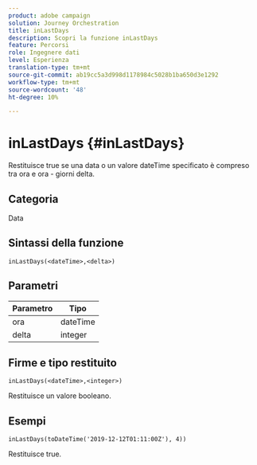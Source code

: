 ```yaml
---
product: adobe campaign
solution: Journey Orchestration
title: inLastDays
description: Scopri la funzione inLastDays
feature: Percorsi
role: Ingegnere dati
level: Esperienza
translation-type: tm+mt
source-git-commit: ab19cc5a3d998d1178984c5028b1ba650d3e1292
workflow-type: tm+mt
source-wordcount: '48'
ht-degree: 10%

---
```



# inLastDays {#inLastDays}

Restituisce true se una data o un valore dateTime specificato è compreso tra ora e ora - giorni delta.

## Categoria

Data

## Sintassi della funzione

`inLastDays(<dateTime>,<delta>)`

## Parametri

| Parametro | Tipo |
|-----------|------------------|
| ora | dateTime |
| delta | integer |

## Firme e tipo restituito

`inLastDays(<dateTime>,<integer>)`

Restituisce un valore booleano.

## Esempi

`inLastDays(toDateTime('2019-12-12T01:11:00Z'), 4))`

Restituisce true.

